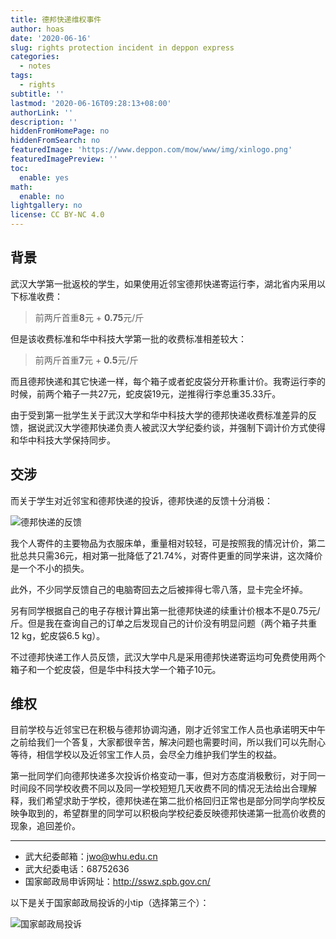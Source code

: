 ```yaml
---
title: 德邦快递维权事件
author: hoas
date: '2020-06-16'
slug: rights protection incident in deppon express
categories:
  - notes
tags:
  - rights
subtitle: ''
lastmod: '2020-06-16T09:28:13+08:00'
authorLink: ''
description: ''
hiddenFromHomePage: no
hiddenFromSearch: no
featuredImage: 'https://www.deppon.com/mow/www/img/xinlogo.png'
featuredImagePreview: ''
toc:
  enable: yes
math:
  enable: no
lightgallery: no
license: CC BY-NC 4.0
---
```


## 背景

武汉大学第一批返校的学生，如果使用近邻宝德邦快递寄运行李，湖北省内采用以下标准收费：

<!--more-->

> 前两斤首重**8**元 + **0.75**元/斤

但是该收费标准和华中科技大学第一批的收费标准相差较大：

> 前两斤首重**7**元 + **0.5**元/斤

而且德邦快递和其它快递一样，每个箱子或者蛇皮袋分开称重计价。我寄运行李的时候，前两个箱子一共27元，蛇皮袋19元，逆推得行李总重35.33斤。

由于受到第一批学生关于武汉大学和华中科技大学的德邦快递收费标准差异的反馈，据说武汉大学德邦快递负责人被武汉大学纪委约谈，并强制下调计价方式使得和华中科技大学保持同步。

## 交涉

而关于学生对近邻宝和德邦快递的投诉，德邦快递的反馈十分消极：

![德邦快递的反馈](/images/德邦快递的反馈.png)

我个人寄件的主要物品为衣服床单，重量相对较轻，可是按照我的情况计价，第二批总共只需36元，相对第一批降低了21.74%，对寄件更重的同学来讲，这次降价是一个不小的损失。

此外，不少同学反馈自己的电脑寄回去之后被摔得七零八落，显卡完全坏掉。

另有同学根据自己的电子存根计算出第一批德邦快递的续重计价根本不是0.75元/斤。但是我在查询自己的订单之后发现自己的计价没有明显问题（两个箱子共重12 kg，蛇皮袋6.5 kg）。

不过德邦快递工作人员反馈，武汉大学中凡是采用德邦快递寄运均可免费使用两个箱子和一个蛇皮袋，但是华中科技大学一个箱子10元。

## 维权

目前学校与近邻宝已在积极与德邦协调沟通，刚才近邻宝工作人员也承诺明天中午之前给我们一个答复，大家都很辛苦，解决问题也需要时间，所以我们可以先耐心等待，相信学校以及近邻宝工作人员，会尽全力维护我们学生的权益。

第一批同学们向德邦快递多次投诉价格变动一事，但对方态度消极敷衍，对于同一时间段不同学校收费不同以及同一学校短短几天收费不同的情况无法给出合理解释，我们希望求助于学校，德邦快递在第二批价格回归正常也是部分同学向学校反映争取到的，希望群里的同学可以积极向学校纪委反映德邦快递第一批高价收费的现象，追回差价。

---

- 武大纪委邮箱：jwo@whu.edu.cn 
- 武大纪委电话：68752636
- 国家邮政局申诉网址：http://sswz.spb.gov.cn/

以下是关于国家邮政局投诉的小tip（选择第三个）：

![国家邮政局投诉](/images/国家邮政局投诉.jpg)
